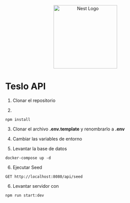 <p align="center">
  <a href="http://nestjs.com/" target="blank"><img src="https://nestjs.com/img/logo-small.svg" width="200" alt="Nest Logo" /></a>
</p>

# Teslo API

1. Clonar el repositorio

2. 
```
npm install
```

3. Clonar el archivo __.env.template__ y renombrarlo a __.env__

4. Cambiar las variables de entorno

5. Levantar la base de datos
```
docker-compose up -d
```

6. Ejecutar Seed
```
GET http://localhost:8080/api/seed
```

6. Levantar servidor con
```
npm run start:dev
```
